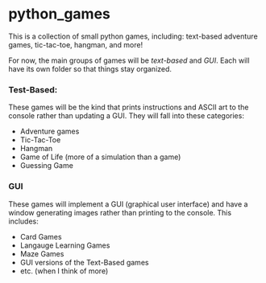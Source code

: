 # python_games
This is a collection of small python games, including: text-based adventure games, tic-tac-toe, 
hangman, and more!

For now, the main groups of games will be *text-based* and *GUI*. Each will have its own folder so that things stay organized.

### Test-Based:
These games will be the kind that prints instructions and ASCII art to the console rather than updating a GUI. They will fall into these categories:
- Adventure games
- Tic-Tac-Toe
- Hangman
- Game of Life (more of a simulation than a game)
- Guessing Game


### GUI
These games will implement a GUI (graphical user interface) and have a window generating images rather than printing to the console. This includes:
- Card Games
- Langauge Learning Games
- Maze Games
- GUI versions of the Text-Based games
- etc. (when I think of more)
